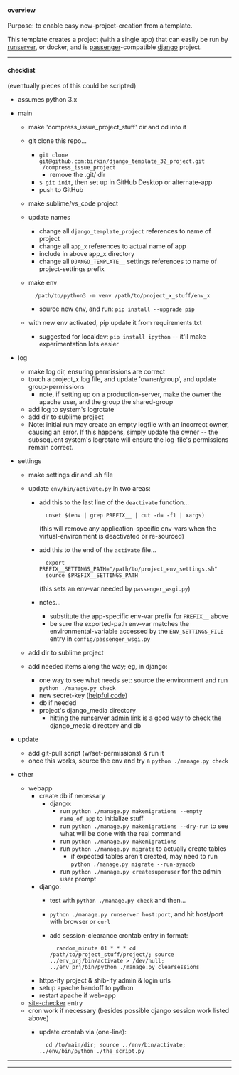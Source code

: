 #### overview

Purpose: to enable easy new-project-creation from a template.

This template creates a project (with a single app) that can easily be run by [runserver](https://docs.djangoproject.com/en/3.2/ref/django-admin/#runserver), or docker, and is [passenger](https://www.phusionpassenger.com)-compatible [django](https://www.djangoproject.com) project.

---


#### checklist

(eventually pieces of this could be scripted)

- assumes python 3.x

- main
    - make 'compress_issue_project_stuff' dir and cd into it
    - git clone this repo...
        - `git clone git@github.com:birkin/django_template_32_project.git ./compress_issue_project`
            - remove the .git/ dir
        - `$ git init`, then set up in GitHub Desktop or alternate-app
        - push to GitHub
    - make sublime/vs_code project
    - update names
        - change all `django_template_project` references to name of project
        - change all `app_x` references to actual name of app
        - include in above app_x directory
        - change all `DJANGO_TEMPLATE__` settings references to name of project-settings prefix
    - make env

            /path/to/python3 -m venv /path/to/project_x_stuff/env_x

        - source new env, and run: `pip install --upgrade pip`
    - with new env activated, pip update it from requirements.txt
        - suggested for localdev: `pip install ipython` -- it'll make experimentation lots easier

- log
    - make log dir, ensuring permissions are correct
    - touch a project_x.log file, and update 'owner/group', and update group-permissions
        - note, if setting up on a production-server, make the owner the apache user, and the group the shared-group
    - add log to system's logrotate
    - add dir to sublime project
    - Note: initial run may create an empty logfile with an incorrect owner, causing an error. If this happens, simply update the owner -- the subsequent system's logrotate will ensure the log-file's permissions remain correct.

- settings
    - make settings dir and .sh file
    - update `env/bin/activate.py` in two areas:

        - add this to the last line of the `deactivate` function...

                unset $(env | grep PREFIX__ | cut -d= -f1 | xargs)

            (this will remove any application-specific env-vars when the virtual-environment is deactivated or re-sourced)

        - add this to the end of the `activate` file...

                export PREFIX__SETTINGS_PATH="/path/to/project_env_settings.sh"
                source $PREFIX__SETTINGS_PATH

            (this sets an env-var needed by `passenger_wsgi.py`)

        - notes...
            - substitute the app-specific env-var prefix for `PREFIX__` above
            - be sure the exported-path env-var matches the environmental-variable accessed by the `ENV_SETTINGS_FILE` entry in `config/passenger_wsgi.py`

    - add dir to sublime project
    - add needed items along the way; eg, in django:
        - one way to see what needs set: source the environment and run `python ./manage.py check`
        - new secret-key ([helpful code](https://gist.github.com/birkin/0f6245dd7eeb24c0f5ad))
        - db if needed
        - project's django_media directory
            - hitting the [runserver admin link](http://127.0.0.1:8000/admin/) is a good way to check the django_media directory and db

- update
    - add git-pull script (w/set-permissions) & run it
    - once this works, source the env and try a `python ./manage.py check`

- other
    - webapp
        - create db if necessary
            - django:
                - run `python ./manage.py makemigrations --empty name_of_app` to initialize stuff
                - run `python ./manage.py makemigrations --dry-run` to see what will be done with the real command
                - run `python ./manage.py makemigrations`
                - run `python ./manage.py migrate` to actually create tables
                    - if expected tables aren't created, may need to run `python ./manage.py migrate --run-syncdb`
                - run `python ./manage.py createsuperuser` for the admin user prompt
        - django:
            - test with `python ./manage.py check` and then...
            - `python ./manage.py runserver host:port`, and hit host/port with browser or `curl`
            - add session-clearance crontab entry in format:

                    random_minute 01 * * * cd /path/to/project_stuff/project/; source ../env_prj/bin/activate > /dev/null; ../env_prj/bin/python ./manage.py clearsessions

        - https-ify project & shib-ify admin & login urls
        - setup apache handoff to python
        - restart apache if web-app
    - [site-checker](http://library.brown.edu/services/site_checker/status/) entry
    - cron work if necessary (besides possible django session work listed above)
        - update crontab via (one-line):

                cd /to/main/dir; source ../env/bin/activate; ../env/bin/python ./the_script.py

---

---
